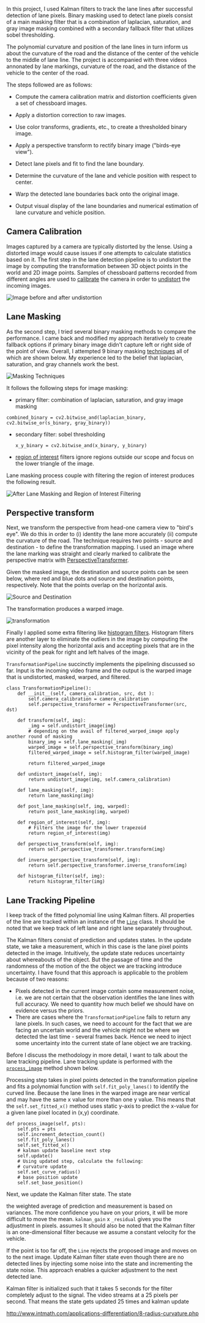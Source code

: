 

In this project, I used Kalman filters to track the lane lines after successful detection of lane pixels. Binary masking used to detect lane pixels consist of a main masking filter that is a combination of laplacian, saturation, and gray image masking combined with a secondary fallback filter that utilizes sobel thresholding.

The polynomial curvature and position of the lane lines in turn inform us about the curvature of the road and the distance of the center of the vehicle to the middle of lane line. The project is accompanied with three videos annonated by lane markings, curvature of the road, and the distance of the vehicle to the center of the road.


The steps followed are as follows:

* Compute the camera calibration matrix and distortion coefficients given a set of chessboard images.
* Apply a distortion correction to raw images.
* Use color transforms, gradients, etc., to create a thresholded binary image.
* Apply a perspective transform to rectify binary image ("birds-eye view").

* Detect lane pixels and fit to find the lane boundary.
* Determine the curvature of the lane and vehicle position with respect to center.
* Warp the detected lane boundaries back onto the original image.
* Output visual display of the lane boundaries and numerical estimation of lane curvature and vehicle position.


## Camera Calibration
Images captured by a camera are typically distorted by the lense.  Using a distorted image would cause issues if one attempts to calculate statistics based on it. The first step in the lane detection pipeline is to undistort the image by computing the transformation between 3D object points in the world and 2D image points. Samples of chessboard patterns recorded from different angles are used to [calibrate](https://github.com/dzorlu/sdc/blob/master/advanced_lane_detection/image_transformation.py#L13) the camera in order to [undistort](https://github.com/dzorlu/sdc/blob/master/advanced_lane_detection/image_transformation.py#L40) the incoming images.

![Image before and after undistortion](https://github.com/dzorlu/sdc/blob/master/advanced_lane_detection/writeup_images/undistort.png)

## Lane Masking
As the second step, I tried several binary masking methods to compare the performance. I came back and modified my approach iteratively to create fallback options if primary binary image didn't capture left or right side of the point of view. Overall, I attempted 9 binary masking  [techniques](https://github.com/dzorlu/sdc/blob/master/advanced_lane_detection/image_transformation.py) all of which are shown below. My experience led to the belief that laplacian, saturation, and gray channels work the best.

![Masking Techniques](https://github.com/dzorlu/sdc/blob/master/advanced_lane_detection/writeup_images/masking.png)

It follows the following steps for image masking:

 - primary filter: combination of laplacian, saturation, and gray image masking

  `combined_binary = cv2.bitwise_and(laplacian_binary, cv2.bitwise_or(s_binary, gray_binary))`

 - secondary filter: sobel thresholding

   `x_y_binary = cv2.bitwise_and(x_binary, y_binary)`

 - [region of interest](https://github.com/dzorlu/sdc/blob/master/advanced_lane_detection/image_transformation.py#L111) filters ignore regions outside our scope and focus on the lower triangle of the image.

 Lane masking process couple with filtering the region of interest produces the following result.

 ![After Lane Masking and Region of Interest Filtering](https://github.com/dzorlu/sdc/blob/master/advanced_lane_detection/writeup_images/masked_image.png)


## Perspective transform
Next, we transform the perspective from head-one camera view to "bird's eye". We do this in order to (i) identity the lane more accurately (ii) compute the curvature of the road. The technique requires two points - source and destination - to define the transformation mapping. I used an image where the lane marking was straight and clearly marked to calibrate the perspective matrix with [PerspectiveTransformer](https://github.com/dzorlu/sdc/blob/master/advanced_lane_detection/image_transformation.py#L244).


Given the masked image, the destination and source points can be seen below, where red and blue dots and source and destination points, respectively. Note that the points overlap on the horizontal axis.

![Source and Destination](https://github.com/dzorlu/sdc/blob/master/advanced_lane_detection/writeup_images/perspective_transform.png)

The transformation produces a warped image.

![transformation](https://github.com/dzorlu/sdc/blob/master/advanced_lane_detection/writeup_images/perspective_transform2.png)

Finally I applied some extra filtering like [histogram filters](https://github.com/dzorlu/sdc/blob/master/advanced_lane_detection/image_transformation.py#L168). Histogram filters are another layer to eliminate the outliers in the image by computing the pixel intensity along the horizontal axis and accepting pixels that are in the vicinity of the peak for right and left halves of the image.

`TransformationPipeline` succinctly implements the pipelining discussed so far. Input is the incoming video frame and the output is the warped image that is undistorted, masked, warped, and filtered.

```
class TransformationPipeline():
    def __init__(self, camera_calibration, src, dst ):
        self.camera_calibration = camera_calibration
        self.perspective_transformer = PerspectiveTransformer(src, dst)

    def transform(self, img):
        _img = self.undistort_image(img)
        # depending on the avail of filtered_warped_image apply another round of masking
        binary_img = self.lane_masking(_img)
        warped_image = self.perspective_transform(binary_img)
        filtered_warped_image = self.histogram_filter(warped_image)

        return filtered_warped_image

    def undistort_image(self, img):
        return undistort_image(img, self.camera_calibration)

    def lane_masking(self, img):
        return lane_masking(img)

    def post_lane_masking(self, img, warped):
        return post_lane_masking(img, warped)

    def region_of_interest(self, img):
        # Filters the image for the lower trapezoid
        return region_of_interest(img)

    def perspective_transform(self, img):
        return self.perspective_transformer.transform(img)

    def inverse_perspective_transform(self, img):
        return self.perspective_transformer.inverse_transform(img)

    def histogram_filter(self, img):
        return histogram_filter(img)
```

## Lane Tracking Pipeline

I keep track of the fitted polynomial line using Kalman filters. All properties of the line are tracked within an instance of the [`Line`](https://github.com/dzorlu/sdc/blob/master/advanced_lane_detection/lane_detection.py#L42) class. It should be noted that we keep track of left lane and right lane separately throughout.

The Kalman filters consist of prediction and updates states. In the update state, we take a measurement, which in this case is the lane pixel points detected in the image. Intuitively, the update state reduces uncertainty about whereabouts of the object. But the passage of time and the randomness of the motion of the the object we are tracking introduce uncertainty. I have found that this approach is applicable to the problem because of two reasons:

 - Pixels detected in the current image contain some measurement noise, i.e. we are not certain that the observation identifies the lane lines with full accuracy. We need to quantity how much belief we should have on evidence versus the priors.
 - There are cases where the `TransformationPipeline` fails to return any lane pixels. In such cases, we need to account for the fact that we are facing an uncertain world and the vehicle might not be where we detected the last time - several frames back. Hence we need to inject some uncertainty into the current state of lane object we are tracking.

Before I discuss the methodology in more detail, I want to talk about the lane tracking pipeline. Lane tracking update is performed with the [`process_image`](https://github.com/dzorlu/sdc/blob/master/advanced_lane_detection/lane_detection.py#L128) method shown below.

Processing step takes in pixel points detected in the transformation pipeline and fits a polynomial function with `self.fit_poly_lanes()` to identify the curved line. Because the lane lines in the warped image are near vertical and may have the same x value for more than one y value. This means that the `self.set_fitted_x()` method uses static y-axis to predict the x-value for a given lane pixel located in (x,y) coordinate.

```
def process_image(self, pts):
    self.pts = pts
    self.increment_detection_count()
    self.fit_poly_lanes()
    self.set_fitted_x()
    # kalman update baseline next step
    self.update()
    # Using updated step, calculate the following:
    # curvature update
    self.set_curve_radius()
    # base position update
    self.set_base_position()
```

Next, we update the Kalman filter state. The state

the weighted average of prediction and measurement is based on variances. The more confidence you have on your priors, it will be more difficult to move the mean. `kalman_gain` x `_residual` gives you the adjustment in pixels. assumes  It should also be noted that the Kalman filter is an one-dimensional filter because we assume a constant velocity for the vehicle.

[]()


  If the point is too far off, the `Line` rejects the proposed image and moves on to the next image. Update Kalman filter state even though there are no detected lines by injecting some noise into the state and incrementing the state noise. This approach enables a quicker adjustment to the next detected lane.

Kalman filter is initialized such that it takes 5 seconds for the filter completely adjust to the signal. The video streams at a 25 pixels per second. That means the state gets updated 25 times and kalman update


http://www.intmath.com/applications-differentiation/8-radius-curvature.php
